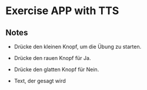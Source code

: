 # Exercise APP with TTS

## Notes

- Drücke den kleinen Knopf, um die Übung zu starten.

- Drücke den rauen Knopf für Ja.
- Drücke den glatten Knopf für Nein.

- Text, der gesagt wird